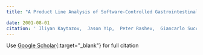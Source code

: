 ```yaml
---
title: "A Product Line Analysis of Software-Controlled Gastrointestinal Stimulators"

date: 2001-08-01
citation: ' Iliyan Kaytazov,  Jason Yip,  Peter Rashev,  Giancarlo Succi,  Martin Mintchev, &quot;A Product Line Analysis of Software-Controlled Gastrointestinal Stimulators.&quot;, 2001.'
---
```

Use [Google Scholar](https://scholar.google.com/scholar?q=A+Product+Line+Analysis+of+Software+Controlled+Gastrointestinal+Stimulators){:target="_blank"} for full citation